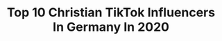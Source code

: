 ---
title: Top 10 Christian TikTok Influencers In Germany In 2020
description: >-
  Find top christian TikTok influencers in Germany in 2020. Most popular hashtags: #duett #foryou #germany #fyp.
platform: TikTok
hits: 51
text_top: Discover the top-rated TikTok influencers on inBeat.
text_bottom: Our database has 51 TikTok influencers like this in Germany for you to work with.
profiles:
  - username: "bmwvany"
    fullname: >-
      Bmw_vany
    bio: >-
      🔐❤️ @christianmaximilian 📍Lev @_beauty_and_the_beast_ #vany_und_chris
    location: "Germany"
    followers: 4147
    engagement: 1866
    commentsToLikes: 0.045324
    id: ck9er9z3t0wbk0j78z42wecgh
    verified: false
    hashtags: "#mylevismyvibe, #eswirdbunt, #gl, #seatsounds"
  - username: "lisbeth_lissi_chris"
    fullname: >-
      Heterochromia_chris
    bio: >-
      👵🏼lisbeth_lissi 👦🏻christian_kroemer ——————— ☕️ Kaffee jetzt bestellen:
    location: "Germany"
    followers: 453000
    engagement: 850
    commentsToLikes: 0.017705
    id: ckafts0c46n2s0i782otshf8k
    verified: false
    hashtags: "#oma, #ninjawarrior, #fyp, #duett"
  - username: "mia_partait"
    fullname: >-
      Mrs.Snape🖤
    bio: >-
      ⚡HP-Content only🐍 💎Mrs. Snape💍 ✝️ 💚17🖤 ✊🏼✊🏽✊🏾✊🏿
    location: "Germany"
    followers: 17000
    engagement: 2141
    commentsToLikes: 0.044528
    id: cka9ltku733g30i788c0qts2k
    verified: false
    hashtags: "#snapetok, #severussnape, #harrypotter, #marauders"
  - username: "misterchaotic"
    fullname: >-
      Joschi
    bio: >-
      mrschaotic ❤️🔐 #teamjoschi 🏹Die Auserwählten🏹
    location: "Germany"
    followers: 10600
    engagement: 1261
    commentsToLikes: 0.084990
    id: cka8i9vzbefdi0i78xo5sen59
    verified: false
    hashtags: "#deutschesongs, #foryoupage, #lipsync, #acting"
  - username: "ruths1217"
    fullname: >-
      Ruth Mefodong
    bio: >-
      
    location: "Germany"
    followers: 25100
    engagement: 885
    commentsToLikes: 0.069881
    id: cka8eepntx1v20i78z6qc9f04
    verified: false
    hashtags: "#fallyipupa001, #music, #fingontralala, #fallyipupa"
  - username: "seemelih"
    fullname: >-
      See Melih ✨
    bio: >-
      Melih Shen-Hao Heidelberg/Stuttgart Asian Guy 🇹🇷🇨🇳🇺🇿 #uyghur
    location: "Germany"
    followers: 69100
    engagement: 1219
    commentsToLikes: 0.036078
    id: ckbqw4e7bgakv0j236ketwd85
    verified: false
    hashtags: "#heidelberg, #stuttgart, #german, #fyp"
  - username: "elinagerlach1"
    fullname: >-
      Elina Gerlach
    bio: >-
      Jesus❤️✝️19 y.o🇺🇦 folgt mir für mehr in Instagram :gerlachelina ❤️
    location: "Germany"
    followers: 270500
    engagement: 1407
    commentsToLikes: 0.018393
    id: ckfpm16pd19r50j23trpgg50d
    verified: false
    hashtags: "#pregnant, #jesus, #foryoupage, #foryou"
  - username: "yaten82"
    fullname: >-
      yaten
    bio: >-
      ❤⚓Mein TT-Anker @seusell_juli ❤⚓ 📍Berlin 😂 viele lustige Videos 😂
    location: "Germany"
    followers: 12600
    engagement: 1211
    commentsToLikes: 0.139246
    id: cka863tci0w9r0i78frhnol80
    verified: false
    hashtags: "#tomboy, #zuckerhut, #sound, #duett"
  - username: "peskeloglou"
    fullname: >-
      Fafa💕
    bio: >-
      No you don’t know me 17
    location: "Germany"
    followers: 8648
    engagement: 1123
    commentsToLikes: 0.075957
    id: ckcdxugjogb530j23rtomo7vy
    verified: false
    hashtags: "#weeb, #viral, #xyzbca, #fyp"
  - username: "weirtsdafpvf"
    fullname: >-
      Luv Reyn's
    bio: >-
      Dey Lie Reall Live Comedy ❤️ Luv Rein ❤️ ICH SPIELE EINE ROLLE ❣️
    location: "Germany"
    followers: 4445
    engagement: 182
    commentsToLikes: 0.320357
    id: ckbwfmc1x22qr0j23lvr70bgu
    verified: false
    hashtags: "#luv, #outsider, #live, #sch"
---
